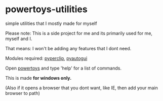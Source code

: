 # powertoys-utilities

simple utilities that I mostly made for myself

Please note: This is a side project for me and its primarily used for me, myself and I.

That means: I won't be adding any features that I dont need.

Modules required: [pyperclip](https://pypi.org/project/pyperclip/), [pyautogui](https://pypi.org/project/PyAutoGUI/)

Open [powertoys](https://github.com/microsoft/PowerToys) and type 'help' for a list of commands.

This is made **for windows only.**

(Also if it opens a browser that you dont want, like IE, then add your main browser to path)
